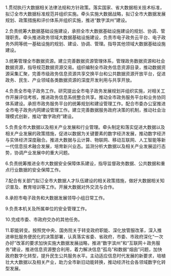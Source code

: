 1.贯彻执行大数据相关法律法规和方针政策。落实国家、省大数据相关技术标准，拟订全市大数据标准规范并组织实施。牵头实施大数据战略，拟订全市大数据发展规划、政策措施和评价体系并组织实施，推进“数字滨州”建设。

2.负责统筹大数据基础设施建设，承担全市大数据基础设施建设的规划、协调、管理职责。牵头推进政务领域大数据基础设施建设，负责市电子政务云平台、电子政务外网等统一基础设施的规划、建设、协调、管理。指导其他领域大数据基础设施建设。

3.统筹管理全市数据资源。建立完善数据资源管理体系，管理政务数据资源和社会数据资源，指导规范数据资源交易。组织编制全市政务信息资源目录，推动数据资源采集汇聚，完善市级政务信息资源共享交换平台和公共数据资源开放平台，促进政务、民生、产业领域各类数据资源的深度开发利用与共享开放。

4.负责全市电子政务工作。研究提出全市电子政务发展规划并组织实施，对相关工作开展评估考核，推进政务信息系统整合共享。推动全市政务服务平台和业务协同体系建设。承担市政务服务平台的统筹规划和建设管理工作。配合市委办公室推进全市电子政务内网建设管理工作。建立完善数据服务政府决策的机制，推动社会治理模式创新，推动“数字政府”建设。

5.负责全市大数据以及相关产业发展和行业管理。牵头制定和落实促进大数据以及相关产业发展的政策措施，促进以数据为关键要素的数字经济发展，推动数字经济与实体经济深度融合。推进大数据与云计算、物联网、移动互联网、人工智能等新一代信息技术融合发展，培育新兴业态。监测分析大数据以及相关产业发展运行态势，协调产业发展中的重大问题。

6.负责统筹推进全市大数据安全保障体系建设，指导监督政务数据、公共数据和重点行业数据的安全保障工作。

7.配合有关部门拟订全市大数据人才队伍建设的相关政策措施，做好大数据相关知识普及、教育培训等工作。开展大数据对外交流与合作。

8.承担市电子政务和大数据发展领导小组日常工作。

9.负责本机关及所属单位的安全管理工作。

10.完成市委、市政府交办的其他任务。

11.职能转变。按照党中央、国务院关于转变政府职能、深化放管服改革，深入推进审批服务便民化的决策部署，认真落实省委、省政府，市委、市政府深化“一次办好”改革的要求加快实施大数据发展战略，推进“数字滨州”和“互联网＋政务服务”建设，推进信息资源整合利用，着力解决信息“孤岛”和数据“烟囱”问题，加快政府数字化转型，提升民生公共服务水平。主动适应信息时代发展的新要求，培植壮大大数据以及相关产业，助力全市新旧动能转换，推动经济社会各领域数字化转型发展。